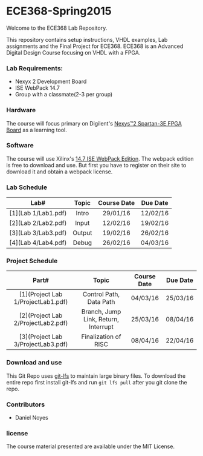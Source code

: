 ECE368-Spring2015
================
Welcome to the ECE368 Lab Repository.

This repository contains setup instructions, VHDL examples, Lab assignments and the Final Project for ECE368. ECE368 is an Advanced Digital Design Course focusing on VHDL with a FPGA.

### Lab Requirements:
* Nexyx 2 Development Board
* ISE WebPack 14.7
* Group with a classmate(2-3 per group)

### Hardware

The course will focus primary on Digilent's [Nexys™2 Spartan-3E FPGA Board](http://www.digilentinc.com/Products/Detail.cfm?Prod=NEXYS2) as a learning tool.

### Software

The course will use Xilinx's [14.7 ISE WebPack Edition](http://www.xilinx.com/support/download/index.html/content/xilinx/en/downloadNav/design-tools.html). The webpack edition is free to download and use. But first you have to register on their site to download it and obtain a webpack license.

### Lab Schedule
| Lab# | Topic | Course Date | Due Date |
|:----:|:-----:|:-----------:|:--------:|
|[1](Lab 1/Lab1.pdf) | Intro  | 29/01/16| 12/02/16 |
|[2](Lab 2/Lab2.pdf) | Input  | 12/02/16| 19/02/16 |
|[3](Lab 3/Lab3.pdf) | Output | 19/02/16| 26/02/16 |
|[4](Lab 4/Lab4.pdf) | Debug  | 26/02/16| 04/03/16 |

### Project Schedule
| Part# | Topic | Course Date | Due Date |
|:----:|:-----:|:-----------:|:--------:|
|[1](Project Lab 1/ProjectLab1.pdf) | Control Path, Data Path  | 04/03/16| 25/03/16 |
|[2](Project Lab 2/ProjectLab2.pdf) | Branch, Jump Link, Return, Interrupt  | 25/03/16| 08/04/16 |
|[3](Project Lab 3/ProjectLab3.pdf) | Finalization of RISC | 08/04/16| 22/04/16 |

### Download and use

This Git Repo uses [git-lfs](https://git-lfs.github.com/) to maintain large binary files. To download the entire repo first install git-lfs and run `git lfs pull` after you git clone the repo.

### Contributors
 * Daniel Noyes

### license

The course material presented are available under the MIT License.
